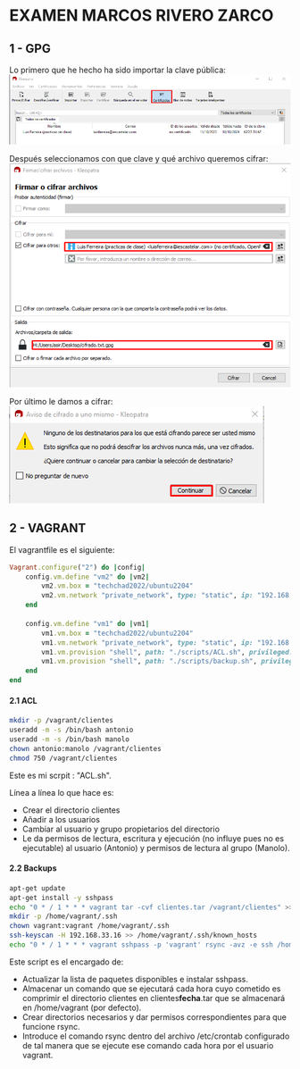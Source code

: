 # EXAMEN MARCOS RIVERO ZARCO

## 1 - GPG
Lo primero que he hecho ha sido importar la clave pública:
![importar](./img/Screenshot_1.png)

Después seleccionamos con que clave y qué archivo queremos cifrar:
![importar](./img/Screenshot_2.png)

Por último le damos a cifrar:
![importar](./img/Screenshot_3.png)

## 2 - VAGRANT
El vagrantfile es el siguiente:
```ruby
Vagrant.configure("2") do |config|
    config.vm.define "vm2" do |vm2|
        vm2.vm.box = "techchad2022/ubuntu2204"
        vm2.vm.network "private_network", type: "static", ip: "192.168.33.16", virtualboxintnet: "red_controlada"
	end

    config.vm.define "vm1" do |vm1|
        vm1.vm.box = "techchad2022/ubuntu2204"
        vm1.vm.network "private_network", type: "static", ip: "192.168.33.15", virtualboxintnet: "red_controlada"
		vm1.vm.provision "shell", path: "./scripts/ACL.sh", privileged: true, run: "always"
		vm1.vm.provision "shell", path: "./scripts/backup.sh", privileged: true, run: "always"
	end
end
```
#### 2.1 ACL
```bash
mkdir -p /vagrant/clientes
useradd -m -s /bin/bash antonio
useradd -m -s /bin/bash manolo
chown antonio:manolo /vagrant/clientes
chmod 750 /vagrant/clientes
```

Este es mi scrpit : "ACL.sh".

Línea a línea lo que hace es:
    
* Crear el directorio clientes
* Añadir a los usuarios
* Cambiar al usuario y grupo propietarios del directorio
* Le da permisos de lectura, escritura y ejecución (no influye pues no es ejecutable) al usuario (Antonio) y permisos de lectura al grupo (Manolo).

#### 2.2 Backups
```bash
apt-get update
apt-get install -y sshpass
echo "0 * / 1 * * * vagrant tar -cvf clientes.tar /vagrant/clientes" >> /etc/crontab
mkdir -p /home/vagrant/.ssh
chown vagrant:vagrant /home/vagrant/.ssh
ssh-keyscan -H 192.168.33.16 >> /home/vagrant/.ssh/known_hosts
echo "0 * / 1 * * * vagrant sshpass -p 'vagrant' rsync -avz -e ssh /home/vagrant/clientes.tar vagrant@192.168.33.16:/vagrant/bakcups" >> /etc/crontab
```

Este script es el encargado de:

* Actualizar la lista de paquetes disponibles e instalar sshpass.
* Almacenar un comando que se ejecutará cada hora cuyo cometido es comprimir el directorio clientes en clientes**fecha**.tar que se almacenará en /home/vagrant (por defecto).
* Crear directorios necesarios y dar permisos correspondientes para que funcione rsync.
* Introduce el comando rsync dentro del archivo /etc/crontab configurado de tal manera que se ejecute ese comando cada hora por el usuario vagrant.

